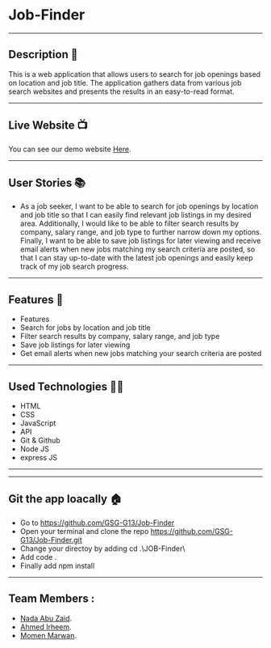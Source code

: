 # Job-Finder
---


## Description 📖
This is a web application that allows users to search for job openings based on location and job title. The application gathers data from various job search websites and presents the results in an easy-to-read format.

---



## Live Website 📺


You can see our demo website [Here](https://job-finder-o2oa.onrender.com).

---

## User Stories 📚

- As a job seeker, I want to be able to search for job openings by location and job title so that I can easily find relevant job listings in my desired area. Additionally, I would like to be able to filter search results by company, salary range, and job type to further narrow down my options. Finally, I want to be able to save job listings for later viewing and receive email alerts when new jobs matching my search criteria are posted, so that I can stay up-to-date with the latest job openings and easily keep track of my job search progress.

---


## Features 🌟

* Features
* Search for jobs by location and job title
* Filter search results by company, salary range, and job type
* Save job listings for later viewing
* Get email alerts when new jobs matching your search criteria are posted


---


## Used Technologies 👨‍💻

- HTML
- CSS
- JavaScript
- API
- Git & Github
- Node JS
- express JS

---

---

## Git the app loacally 🏠

* Go to https://github.com/GSG-G13/Job-Finder
* Open your terminal and clone the repo https://github.com/GSG-G13/Job-Finder.git
* Change your directoy by adding cd .\JOB-Finder\
* Add code .
* Finally add npm install

---


## Team Members :
- [Nada Abu Zaid](https://github.com/nada-abuzaid).
- [Ahmed Irheem](https://github.com/ahmedirheem).
- [Momen Marwan](https://github.com/momenmarwan).
